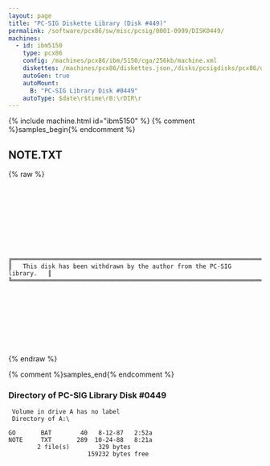 ```yaml
---
layout: page
title: "PC-SIG Diskette Library (Disk #449)"
permalink: /software/pcx86/sw/misc/pcsig/0001-0999/DISK0449/
machines:
  - id: ibm5150
    type: pcx86
    config: /machines/pcx86/ibm/5150/cga/256kb/machine.xml
    diskettes: /machines/pcx86/diskettes.json,/disks/pcsigdisks/pcx86/diskettes.json
    autoGen: true
    autoMount:
      B: "PC-SIG Library Disk #0449"
    autoType: $date\r$time\rB:\rDIR\r
---
```


{% include machine.html id="ibm5150" %}
{% comment %}samples_begin{% endcomment %}

## NOTE.TXT

{% raw %}
```
 
 
 
 
 
 
 
 
 
 
╔═════════════════════════════════════════════════════════════════════════╗
║   This disk has been withdrawn by the author from the PC-SIG library.   ║
╚═════════════════════════════════════════════════════════════════════════╝
 
 
 
 
 
 
 
 
 
```
{% endraw %}

{% comment %}samples_end{% endcomment %}

### Directory of PC-SIG Library Disk #0449

     Volume in drive A has no label
     Directory of A:\

    GO       BAT        40   8-12-87   2:52a
    NOTE     TXT       289  10-24-88   8:21a
            2 file(s)        329 bytes
                          159232 bytes free
